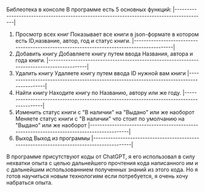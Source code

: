 Библеотека в консоле
В программе есть 5 основных функций:
|------------------------------------------------------------------------------------------|
1. Просмотр всех книг
Показывает все книги в json-формате в котором есть ID,название, автор, год и статус книги.
|------------------------------------------------------------------------------------------|
2. Добавить книгу
Добавляете книгу путем ввода Названия, автора и года книги.
|------------------------------------------------------------------------------------------|
3. Удалить книгу
Удаляете книгу путем ввода ID нужной вам книги
|------------------------------------------------------------------------------------------|
4. Найти книгу
Находите книгу по Названию, автору или же году.
|------------------------------------------------------------------------------------------|
5. Изменить статус книги с "В наличии" на "Выдано" или же наоборот
Меняете статус книги с "В наличии" что стоит по умолчанию на "Выдано" или же наоборот
|------------------------------------------------------------------------------------------|
6. Выход
Выход из программы
|------------------------------------------------------------------------------------------|

В программе присутствуют коды от ChatGPT, я его использовал в силу нехватки опыта с целью дальнейшего прочтения кода написанного им и с дальнейшим использованнием полученных знаний из этого кода.
Но я готов научиться новым технологиям если потребуется, я очень хочу набраться опыта.
